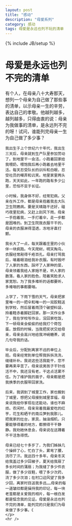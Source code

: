 ```yaml
---
layout: post
title: "感动"
description: "母爱系列"
category: 感动
tags: 母爱是永远也列不玩的清单
---
```

{% include JB/setup %}

<div class="in-center" style="width:200px">
	<h1>母爱是永远也列不完的清单</h1>
	<p>
	  有个人，在母亲八十大寿那天，想列一个母亲为自己做了那些事的清单，以示母亲一生的辛劳，表达自己的孝敬。他越列越多，越列越多，只得由衷的说：母亲为我做事的清单，是永远列不完的呀！试问，谁能列完母亲一生为自己做了多少事？
    
    我出生于上个世纪六十年代，我出生三天后，母亲就到生产队里参加劳动了。到地里干一会活，小跑着回家给我喂奶，喂饱我后再小跑着去地里干活。每天忍受队长的训斥和白眼，忍受社员的嘲弄和讥笑。地里家里两头跑，天天如此，一年跑的路有多少公里，恐怕不亚于长征。
    
    小时候，我身体不好，经常犯病。父亲在外工作，都是母亲抱着我去大队卫生院瞧病。要是天晴路干还好，碰巧夜里犯病，又赶上刮风下雨，母亲一手抱着我，一手打着伞，走一步都是困难的。到卫生院我衣服干干的，母亲的衣服淋得湿透，冻地牙直打颤。
    
    我长大了一点，每天跟着庄里的小伙伴一块疯跑。今天爬树，明天掏鸟，衣服经常剐得千疮百孔。母亲打骂我后，噙着眼泪给我补衣服。有时毁坏了人家的东西，踩坏了人家种的菜，母亲领着我给人家赔不是，听人家的数落，看人家的脸色，陪着笑脸求人家宽恕。为了我多难听的话都要听，多难咽的事都要咽。
    
    上学了，下雨下雪的天气，母亲把家里唯一的一把伞和唯一的一双胶鞋送到学校，然后冒着雨顶个破塑料袋，拎着鞋赤着脚赶回家。那一天作业多了，我在学校写作业，没回家吃饭，下一顿母亲会偷偷的给我打个荷包蛋。放假的时候，当我把奖状交给母亲，母亲会高兴地给我冲碗糖茶，说几句夸我的话。
    
    毕业后，分配到离家不远的单位上班。母亲经常到单位帮我拆拆洗洗，缝缝补补。我说这些活我能干，您不要再来辛苦了。母亲说男孩子干针线活不中，我还没有老，干这点活累不住。为了维护我的面子，母亲都是把我换季的衣服带回家洗。
    
    后来，我调到了城里工作，家也搬到了城里，想把父母接到城里享福，母亲说我给你爹现在还能动，谁也不麻烦。农闲时，母亲背着我最爱吃的红芋，花生和晒干的南瓜笋到我那儿。把我家的灶台，家具，抽油烟机，只要能够得着的地方，都擦得干干静静。我劝她休息会，母亲说在这蹲着不干活急得慌。
    
    母亲已经七十多岁了，为我们姊妹几个操碎了心，忙白了头，累弯了腰，流尽了汗。我这四十多年，母亲冬天给我盖过多少回被子，夏天给我扇了多长时间的蒲扇；为我缝了多少件衣服，做了多少双鞋，喂了多少次药，流了多少次泪；在村口迎风望了我多少回，离家时目送我多远……母亲的每一道皱纹都是操持我的印记，每一块老茧都是关爱我的相片，每一根白发都是惦念我的见证。母爱是永远也列不完的清单，能列完的只是我们为母亲做了多少事。《
	</p>
    <hr />
</div>

